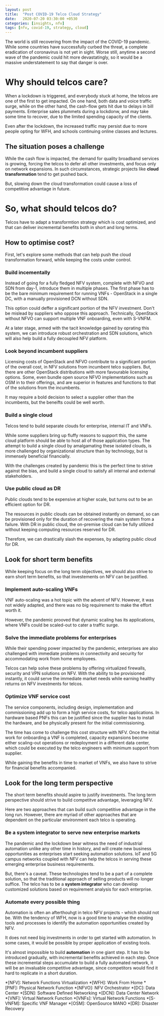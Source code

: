 ```yaml
---
layout: post
title:  "Post COVID-19 Telco Cloud Strategy"
date:   2020-07-20 03:30:00 +0530
categories: [insights, nfv]
tags: [nfv, covid-19, strategy, cloud]
---
```


The world is still recovering from the impact of the COVID-19 pandemic. While some countries have successfully curbed the threat, a complete eradication of coronavirus is not yet in sight. Worse still, anytime a second wave of the pandemic could hit more devastatingly, so it would be a massive understatement to say that danger is over.

# Why should telcos care?

When a lockdown is triggered, and everybody stuck at home, the telcos are one of the first to get impacted. On one hand, both data and voice traffic surge, while on the other hand, the cash-flow gets hit due to delays in bill payments. Enterprise sales plummets during a lockdonw, and may take some time to recover, due to the limited spending capacity of the clients.

Even after the lockdown, the increased traffic may persist due to more people opting for WFH, and schools continuing online classes and lectures.

## The situation poses a challenge

While the cash flow is impacted, the demand for quality broadband services is growing, forcing the telcos to defer all other investments, and focus only on network expansions. In such circumstances, strategic projects like **cloud transformation** tend to get pushed back.

But, slowing down the cloud transformation could cause a loss of competitive advantage in future.

# So, what should telcos do?

Telcos have to adapt a transformtion strategy which is cost optimized, and that can deliver incremental benefits both in short and long terms.

## How to optimise cost?

First, let's explore some methods that can help push the cloud transformation forward, while keeping the costs under control.

### Build incementally

Instead of going for a fully fledged NFV system, complete with NFVO and SDN from day-1, introduce them in multiple phases. The first phase has to be the bare minimum requirement for running VNFs - OpenStack in a single DC, with a manually provisioned DCN without SDN. 

This option could deffer a significant portion of the NFV investment. Don't be mislead by suppliers who oppose this approach. Technically, OpenStack without NFVO can support multiple VNF onboarding, even with S-VNFM.

At a later stage, armed with the tacit knowledge gained by oprating this system, we can introduce robust orchestration and SDN solutions, which will also help build a fully decoupled NFV platform.

### Look beyond incumbent suppliers

Licensing costs of OpenStack and NFVO contribute to a significant portion of the overall cost, in NFV solutions from incumbent telco suppliers. But, there are other OpenStack distributions with more favourable licensing options. Some, even bundle open source NFVO implementations such as OSM in to their offerings, and are superior in features and functions to that of the solutions from the incumbents.

It may require a bold decision to select a supplier other than the incumbents, but the beneifts could be well worth. 

### Build a single cloud

Telcos tend to build separate clouds for enterprise, internal IT and VNFs.

While some suppliers bring up fluffy reasons to support this, the same cloud platform should be able to host all of those application types. The attempt to build a single cloud by amalgamating these isolated clouds, is more challenged by organizational structure than by technology, but is immensely beneficial financially.

With the challenges created by pandemic this is the perfect time to strive against the bias, and build a single cloud to satisfy all internal and external stakeholders.

### Use public cloud as DR
Public clouds tend to be expensive at higher scale, but turns out to be an efficient option for DR.

The resources in public clouds can be obtained instantly on demand, so can be provisioned only for the duration of recovering the main system from a failure. With DR in public cloud, the on-premise cloud can be fully utilized without keeping computing resources reserved for DR.

Therefore, we can drastically slash the expenses, by adapting public cloud for DR. 

## Look for short term benefits

While keeping focus on the long term objectives, we should also strive to earn short term benefits, so that investements on NFV can be justified.

### Implement auto-scaling VNFs
VNF auto-scaling was a hot topic with the advent of NFV. However, it was not widely adapted, and there was no big requirement to make the effort worth it.

However, the pandemic prooved that dynamic scaling has its applications, where VNFs could be scaled-out to cater a traffic surge.

### Solve the immediate problems for enterprises

While their spending power impacted by the pandemic, enterprises are also challenged with immediate problems in connectivity and security for accommodating work from home employees.

Telcos can help solve these problems by offering virtualized firewalls, security and VPN solutions on NFV. With the ability to be provisioned instantly, it could serve the immediate market needs while earning healthy returns on NFV investments for telcos.

### Optimize VNF service cost

The service components, including design, implementation and commissioning add up to form a high service costs, for telco applications. In hardware based PNFs this can be justified since the supplier has to install the hardware, and be physically present for the initial commissioning. 

The time has come to challenge this cost structure with NFV. Once the initial work for onboarding a VNF is completed, capacity expansions become either scaling-out operations or redeployment in a different data center, which could be executed by the telco engineers with minimum support from supplier.

While gaining the benefits in time to market of VNFs, we also have to strive for financial benefits accompanied.

## Look for the long term perspective

The short term benefits should aspire to justify investments. The long term perspective should strive to build competitve advantage, leveraging NFV.

Here are two approaches that can build such competitive advantage in the long run. However, there are myriad of other approaches that are dependent on the particular environment each telco is operating.

### Be a system integrator to serve new enterprise markets

The pandemic and the lockdown bear witness the need of industrial automation unlike any other time in history, and will create new business opportunities as enterprises start seeking automation solutions. IoT and 5G campus networks coupled with NFV can help the telcos in serving these emerging enterprise business requirements. 

But, there's a caveat. These technologies tend to be a part of a complete solution, so that the traditional approach of selling products will no longer suffice. The telco has to be a **system integrator** who can develop customized solutions based on requirement analysis for each enterprise. 

### Automate every possible thing

Automation is often an afterthouhgt in telco NFV projects - which should not be. With the tendency of WFH, now is a good time to analyse the existing tools and processes to identify the automation opportunities created by NFV.

It does not need big investments in order to get started with automation. In some cases, it would be possible by proper application of existing tools. 

It's almost impossible to build **automation** in one giant step. It has to be introduced gradually, with incremental benefits achieved in each step. Once these incremental steps accumulate to build a fully automated network, it will be an invaluable competitive advantage, since competitors would find it hard to replicate in a short duration.

*[NFV]: Network Functions Virtualization
*[WFH]: Work From Home
*[PNF]: Physical Network Function
*[NFVO]: NFV Orchestrator
*[DC]: Data Center
*[SDN]: Software Defined Networking
*[DCN]: Data Center Network
*[VNF]: Virtual Network Function
*[VNFs]: Virtual Network Functions
*[S-VNFM]: Specific VNF Manager
*[OSM]: OpenSource MANO
*[DR]: Disaster Recovery

